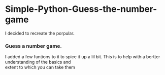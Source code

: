# Simple-Python-Guess-the-number-game
I decided to recreate the porpular.  
### Guess a number game.
I added a few funtions to it to spice it up a lil bit. This is to help with a bertter understanding of the basics and <br>
extent to which you can take them

